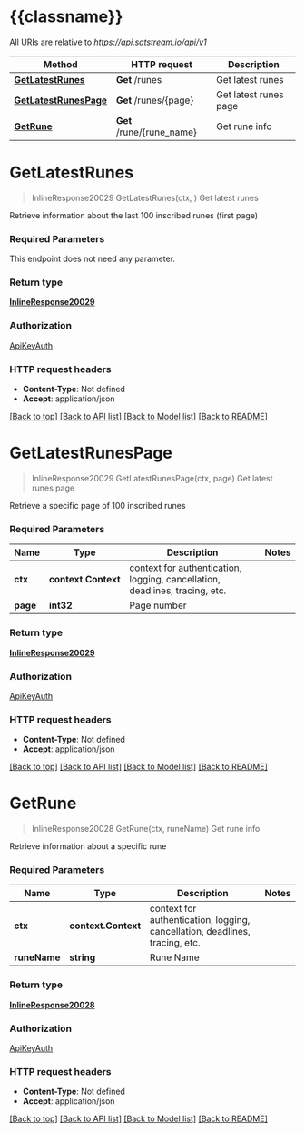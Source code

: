 # {{classname}}

All URIs are relative to *https://api.satstream.io/api/v1*

Method | HTTP request | Description
------------- | ------------- | -------------
[**GetLatestRunes**](RunesApi.md#GetLatestRunes) | **Get** /runes | Get latest runes
[**GetLatestRunesPage**](RunesApi.md#GetLatestRunesPage) | **Get** /runes/{page} | Get latest runes page
[**GetRune**](RunesApi.md#GetRune) | **Get** /rune/{rune_name} | Get rune info

# **GetLatestRunes**
> InlineResponse20029 GetLatestRunes(ctx, )
Get latest runes

Retrieve information about the last 100 inscribed runes (first page)

### Required Parameters
This endpoint does not need any parameter.

### Return type

[**InlineResponse20029**](inline_response_200_29.md)

### Authorization

[ApiKeyAuth](../README.md#ApiKeyAuth)

### HTTP request headers

 - **Content-Type**: Not defined
 - **Accept**: application/json

[[Back to top]](#) [[Back to API list]](../README.md#documentation-for-api-endpoints) [[Back to Model list]](../README.md#documentation-for-models) [[Back to README]](../README.md)

# **GetLatestRunesPage**
> InlineResponse20029 GetLatestRunesPage(ctx, page)
Get latest runes page

Retrieve a specific page of 100 inscribed runes

### Required Parameters

Name | Type | Description  | Notes
------------- | ------------- | ------------- | -------------
 **ctx** | **context.Context** | context for authentication, logging, cancellation, deadlines, tracing, etc.
  **page** | **int32**| Page number | 

### Return type

[**InlineResponse20029**](inline_response_200_29.md)

### Authorization

[ApiKeyAuth](../README.md#ApiKeyAuth)

### HTTP request headers

 - **Content-Type**: Not defined
 - **Accept**: application/json

[[Back to top]](#) [[Back to API list]](../README.md#documentation-for-api-endpoints) [[Back to Model list]](../README.md#documentation-for-models) [[Back to README]](../README.md)

# **GetRune**
> InlineResponse20028 GetRune(ctx, runeName)
Get rune info

Retrieve information about a specific rune

### Required Parameters

Name | Type | Description  | Notes
------------- | ------------- | ------------- | -------------
 **ctx** | **context.Context** | context for authentication, logging, cancellation, deadlines, tracing, etc.
  **runeName** | **string**| Rune Name | 

### Return type

[**InlineResponse20028**](inline_response_200_28.md)

### Authorization

[ApiKeyAuth](../README.md#ApiKeyAuth)

### HTTP request headers

 - **Content-Type**: Not defined
 - **Accept**: application/json

[[Back to top]](#) [[Back to API list]](../README.md#documentation-for-api-endpoints) [[Back to Model list]](../README.md#documentation-for-models) [[Back to README]](../README.md)

